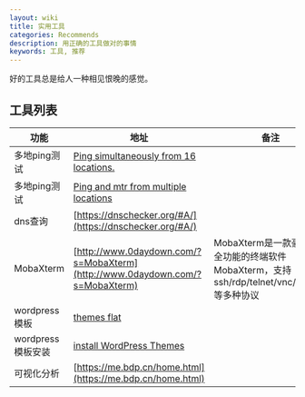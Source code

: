 ```yaml
---
layout: wiki
title: 实用工具
categories: Recommends
description: 用正确的工具做对的事情
keywords: 工具, 推荐
---
```


好的工具总是给人一种相见恨晚的感觉。

## 工具列表

| 功能                                 | 地址        |  备注 |
|--------------------------------------|----------------| ---------------- |
| 多地ping测试                          | [Ping simultaneously from 16 locations.](https://tools.keycdn.com/ping) |         |
| 多地ping测试                          | [Ping and mtr from multiple locations](https://ping.pe/) |           |
| dns查询                              | [https://dnschecker.org/#A/](https://dnschecker.org/#A/)  |           |
| MobaXterm                              | [http://www.0daydown.com/?s=MobaXterm](http://www.0daydown.com/?s=MobaXterm)  | MobaXterm是一款豪华、全功能的终端软件MobaXterm，支持ssh/rdp/telnet/vnc/ftp/sftp 等多种协议 |
| wordpress模板                              | [themes flat ](https://themeisle.com/themes/flat/)  |           |
| wordpress模板安装                          |  [install WordPress Themes](https://docs.themeisle.com/article/4-how-to-install-wordpress-themes) |           |
| 可视化分析                              | [https://me.bdp.cn/home.html](https://me.bdp.cn/home.html)  |           |


